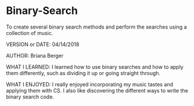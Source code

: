 # Binary-Search
To create several binary search methods and perform the searches using a collection of music.

VERSION or DATE: 04/14/2018

AUTHOR: Briana Berger

WHAT I LEARNED: I learned how to use binary searches and how to apply them differently, such as dividing it up or going straight through.

WHAT I ENJOYED: I really enjoyed incorporating my music tastes and applying them with CS. I also like discovering the different ways to write the binary search code.
